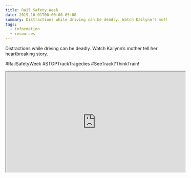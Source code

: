 ```yaml
---
title: Rail Safety Week
date: 2019-10-01T00:00:00-05:00
summary: Distractions while driving can be deadly. Watch Kailynn’s mother tell her heartbreaking story.
tags:
  - information
  - resources
---
```

Distractions while driving can be deadly. Watch Kailynn’s mother tell her heartbreaking story.

#RailSafetyWeek #STOPTrackTragedies #SeeTrack?ThinkTrain!

<iframe src="https://www.youtube.com/embed/R7YjuXEMBvo" allowfullscreen="" width="560" height="315"></iframe>
